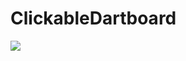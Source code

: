# ClickableDartboard

![](https://raw.githubusercontent.com/felix-klvrm/ClickableDartboard/master/app/src/main/res/drawable/presentation_clickabledartboard.gif)

